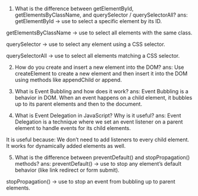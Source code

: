 1. What is the difference between getElementById, getElementsByClassName, and querySelector /  querySelectorAll?
ans: getElementById → use to select a specific element by its ID.

getElementsByClassName → use to select all elements with the same class.

querySelector → use to select any element using a CSS selector.

querySelectorAll → use to select all elements matching a CSS selector.


2. How do you create and insert a new element into the DOM?
ans: Use createElement to create a new element and then insert it into the DOM using methods     like appendChild or append.


3. What is Event Bubbling and how does it work?
ans: Event Bubbling is a behavior in DOM. When an event happens on a child element, it bubbles up to its parent elements and then to the document.


4. What is Event Delegation in JavaScript? Why is it useful?
ans: Event Delegation is a technique where we set an event listener on a parent element to handle events for its child elements.

It is useful because:
We don’t need to add listeners to every child element.
It works for dynamically added elements as well.


5. What is the difference between preventDefault() and stopPropagation() methods?
ans: preventDefault() → use to stop any element’s default behavior (like link redirect or form submit).

stopPropagation() → use to stop an event from bubbling up to parent elements.